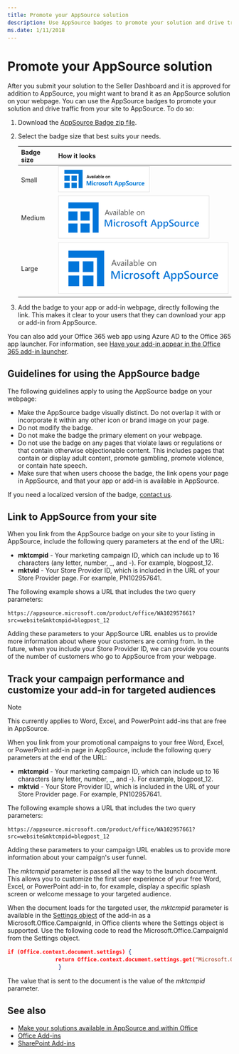```yaml
---
title: Promote your AppSource solution
description: Use AppSource badges to promote your solution and drive traffic from your site to AppSource.
ms.date: 1/11/2018
---
```


# Promote your AppSource solution

After you submit your solution to the Seller Dashboard and it is approved for addition to AppSource, you might want to brand it as an AppSource solution on your webpage. You can use the AppSource badges to promote your solution and drive traffic from your site to AppSource. To do so:

1. Download the [AppSource Badge zip file](http://download.microsoft.com/download/A/1/F/A1F9C6C4-3543-4E4A-A4D1-76ED58EBDF6C/Microsoft_App_Source_Badges_EN_US.zip).

2. Select the badge size that best suits your needs. 

   |**Badge size**|**How it looks**|
   |:-----|:-----|
   |Small|![Screenshot of the small-sized AppSource badge](images/appsource-badge-small.png)|
   |Medium|![Screenshot of the medium-sized AppSource badge](images/appsource-badge-medium.png)|
   |Large|![Screenshot of the large-sized AppSource badge](images/appsource-badge-large.png)|

3. Add the badge to your app or add-in webpage, directly following the link. This makes it clear to your users that they can download your app or add-in from AppSource. 

You can also add your Office 365 web app using Azure AD to the Office 365 app launcher. For information, see [Have your add-in appear in the Office 365 add-in launcher](https://msdn.microsoft.com/en-us/office/office365/howto/connect-your-app-to-o365-app-launcher).

## Guidelines for using the AppSource badge

The following guidelines apply to using the AppSource badge on your webpage:

- Make the AppSource badge visually distinct. Do not overlap it with or incorporate it within any other icon or brand image on your page.
- Do not modify the badge. 
- Do not make the badge the primary element on your webpage. 
- Do not use the badge on any pages that violate laws or regulations or that contain otherwise objectionable content. This includes pages that contain or display adult content, promote gambling, promote violence, or contain hate speech.
- Make sure that when users choose the badge, the link opens your page in AppSource, and that your app or add-in is available in AppSource.

If you need a localized version of the badge, [contact us](http://officespdev.uservoice.com/).

## Link to AppSource from your site

When you link from the AppSource badge on your site to your listing in AppSource, include the following query parameters at the end of the URL:

- **mktcmpid** - Your marketing campaign ID, which can include up to 16 characters (any letter, number, \_, and -). For example, blogpost_12.
- **mktvid** - Your Store Provider ID, which is included in the URL of your Store Provider page. For example, PN102957641.
    
The following example shows a URL that includes the two query parameters:

``` 
https://appsource.microsoft.com/product/office/WA102957661?src=website&mktcmpid=blogpost_12
``` 

Adding these parameters to your AppSource URL enables us to provide more information about where your customers are coming from. In the future, when you include your Store Provider ID, we can provide you counts of the number of customers who go to AppSource from your webpage.

## Track your campaign performance and customize your add-in for targeted audiences

> [!NOTE]
> This currently applies to Word, Excel, and PowerPoint add-ins that are free in AppSource.

When you link from your promotional campaigns to your free Word, Excel, or PowerPoint add-in page in AppSource, include the following query parameters at the end of the URL: 

- **mktcmpid** - Your marketing campaign ID, which can include up to 16 characters (any letter, number, \_, and -). For example, blogpost_12. 
- **mktvid** - Your Store Provider ID, which is included in the URL of your Store Provider page. For example, PN102957641. 
 
The following example shows a URL that includes the two query parameters: 

```
https://appsource.microsoft.com/product/office/WA102957661?src=website&mktcmpid=blogpost_12
``` 

Adding these parameters to your campaign URL enables us to provide more information about your campaign's user funnel.

The  _mktcmpid_ parameter is passed all the way to the launch document. This allows you to customize the first user experience of your free Word, Excel, or PowerPoint add-in to, for example, display a specific splash screen or welcome message to your targeted audience.

When the document loads for the targeted user, the  _mktcmpid_ parameter is available in the [Settings object](https://dev.office.com/reference/add-ins/shared/settings) of the add-in as a Microsoft.Office.CampaignId, in Office clients where the Settings object is supported. Use the following code to read the Microsoft.Office.CampaignId from the Settings object.

```json
if (Office.context.document.settings) { 
               return Office.context.document.settings.get("Microsoft.Office.CampaignId"); 
                } 

```

The value that is sent to the document is the value of the  _mktcmpid_ parameter.

## See also
<a name="bk_addresources"> </a>

- [Make your solutions available in AppSource and within Office](submit-to-the-office-store.md)
- [Office Add-ins](https://docs.microsoft.com/en-us/office/dev/add-ins/overview/office-add-ins)  
- [SharePoint Add-ins](https://docs.microsoft.com/en-us/sharepoint/dev/sp-add-ins/sharepoint-add-ins)
    
 

